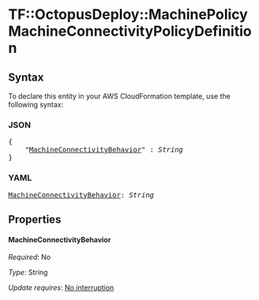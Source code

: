 # TF::OctopusDeploy::MachinePolicy MachineConnectivityPolicyDefinition

## Syntax

To declare this entity in your AWS CloudFormation template, use the following syntax:

### JSON

<pre>
{
    "<a href="#machineconnectivitybehavior" title="MachineConnectivityBehavior">MachineConnectivityBehavior</a>" : <i>String</i>
}
</pre>

### YAML

<pre>
<a href="#machineconnectivitybehavior" title="MachineConnectivityBehavior">MachineConnectivityBehavior</a>: <i>String</i>
</pre>

## Properties

#### MachineConnectivityBehavior

_Required_: No

_Type_: String

_Update requires_: [No interruption](https://docs.aws.amazon.com/AWSCloudFormation/latest/UserGuide/using-cfn-updating-stacks-update-behaviors.html#update-no-interrupt)

